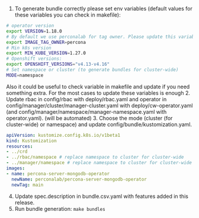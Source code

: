 1. To generate bundle correctly please set env variables (default values for these variables you can check in makefile): 
```bash
# operator version
export VERSION=1.18.0
# By default we use perconalab for tag owner. Please update this variable to use another repo
export IMAGE_TAG_OWNER=percona
# Min k8s version
export MIN_KUBE_VERSION=1.27.0
# Openshift versions:
export OPENSHIFT_VERSIONS="v4.13-v4.16"
# Set namespace or cluster (to generate bundles for cluster-wide)
MODE=namespace
```
Also it could be useful to check variable in makefile and update if you need something extra. For the most cases to update these variables is enough
2. Update rbac in config/rbac with deploy/rbac.yaml and operator in config/manager/cluster/manager-cluster.yaml with deploy/cw-operator.yaml (and  config/manager/namespace/manager-namespace.yaml with operator.yaml). (will be automated)
3. Choose the mode (cluster (for cluster-wide) or namespace) and update config/bundle/kustomization.yaml.
```yaml
apiVersion: kustomize.config.k8s.io/v1beta1
kind: Kustomization
resources:
- ../crd
- ../rbac/namespace # replace namespace to cluster for cluster-wide
- ../manager/namespace # replace namespace to cluster for cluster-wide 
images:
- name: percona-server-mongodb-operator
  newName: perconalab/percona-server-mongodb-operator
  newTag: main
```
4. Update spec.description in bundle.csv.yaml with features added in this release.
5. Run bundle generation:
```make bundles```
